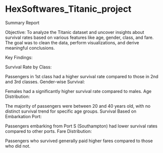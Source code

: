 # HexSoftwares_Titanic_project
Summary Report

Objective:
To analyze the Titanic dataset and uncover insights about survival rates based on various features like age, gender, class, and fare. The goal was to clean the data, perform visualizations, and derive meaningful conclusions.

Key Findings:

Survival Rate by Class:

Passengers in 1st class had a higher survival rate compared to those in 2nd and 3rd classes.
Gender-wise Survival:

Females had a significantly higher survival rate compared to males.
Age Distribution:

The majority of passengers were between 20 and 40 years old, with no distinct survival trend for specific age groups.
Survival Based on Embarkation Port:

Passengers embarking from Port S (Southampton) had lower survival rates compared to other ports.
Fare Distribution:

Passengers who survived generally paid higher fares compared to those who did not.

